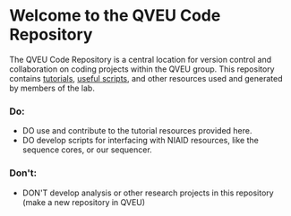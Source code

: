 # Welcome to the QVEU Code Repository

The QVEU Code Repository is a central location for version control and collaboration on coding projects within the QVEU group. This repository contains [tutorials](https://github.com/QVEU/QVEU_Code/tree/main/Tutorials), [useful scripts](https://github.com/QVEU/QVEU_Code), and other resources used and generated by members of the lab. 

### Do:
- DO use and contribute to the tutorial resources provided here.
- DO develop scripts for interfacing with NIAID resources, like the sequence cores, or our sequencer. 

### Don't:
- DON'T develop analysis or other research projects in this repository (make a new repository in QVEU)
